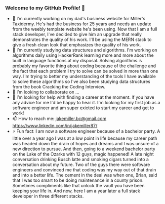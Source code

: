 ### Welcome to my GitHub Profile! 👋

- 🔭 I’m currently working on my dad's business website for Miller's Taxidermy. He's had the business for 25 years and needs an update from the weebly template website     he's been using. Now that I am a full stack developer, I've decided to give him an upgrade that really demonstrates the quality of his work. I'll be using the MERN       stack to give a fresh clean look that emphasizes the quality of his work. 
- 🌱 I’m currently studying data structures and algorithms. I'm working on algorithms daily using HackerRank learning more and more about the built in language functions   at my disposal. Solving algorithms is probably my favorite thing about coding because of the challenge and the fact that each problem I try to solve can be solved in     more than one way. I'm trying to better my understanding of the tools I have available to solve these algorithms so I've also been studying data structures from the     book Cracking the Coding Interview. 
- 👯 I’m looking to collaborate on ...
- 🤔 I’m looking for help with finding a career at the moment. If you have any advice for me I'd be happy to hear it. I'm looking for my first job as a software engineer   and am super exicted to start my career and get to work! 
- 📫 How to reach me: 
  jakemiller.bc@gmail.com
  https://www.linkedin.com/in/jakemiller87/
- ⚡ Fun fact: I am now a software engineer because of a bachelor party. A little over a year ago I was at a low point in life because my career path was headed down the drain of hopes and dreams and I was unsure of a new direction to pursue. And then, going to a weekend bachelor party on the Lake of the Ozarks with 12 guys, magic happened! A late night conversation drinking Busch latte and smoking cigars turned into a conversation about my future. Two of the guys there were software engineers and convinced me that coding was my way out of that drain and into a better life. The cement in the deal was when one, Brian, said that I was too smart to be doing maintenance in a county prison. Sometimes compliments like that unlock the vault you have been keeping your life in. And now, here I am a year later a full stack developer in three different stacks. 

